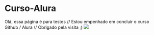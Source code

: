 # Curso-Alura
Olá, essa página é para testes //
Estou empenhado em concluir o curso Github / Alura //
Obrigado pela visita ;)
<img src="https://media.tenor.com/i7llTDaTPtUAAAAC/naruto.gif=">
